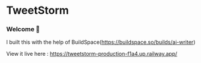 # TweetStorm 
### Welcome 👋
I built this with the help of BuildSpace(https://buildspace.so/builds/ai-writer) 

View it live here : https://tweetstorm-production-f1a4.up.railway.app/ 
